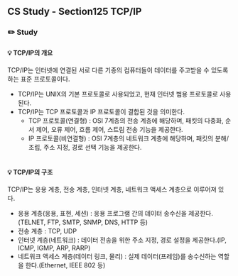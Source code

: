 ## CS Study - Section125 TCP/IP
### ✏️ Study
#### 💡 TCP/IP의 개요
TCP/IP는 인터넷에 연결된 서로 다른 기종의 컴퓨터들이 데이터를 주고받을 수 있도록 하는 표준 프로토콜이다.
- TCP/IP는 UNIX의 기본 프로토콜로 사용되었고, 현재 인터넷 범용 프로토콜로 사용된다.
- TCP/IP는 TCP 프로토콜과 IP 프로토콜이 결합된 것을 의미한다.
  - TCP 프로토콜(연결형) : OSI 7계층의 전송 계층에 해당하며, 패킷의 다중화, 순서 제어, 오류 제어, 흐름 제어, 스트림 전송 기능을 제공한다.
  - IP 프로토콜(비연결형) : OSI 7계층의 네트워크 계층에 해당하며, 패킷의 분해/조립, 주소 지정, 경로 선택 기능을 제공한다.
<br><br>

#### 💡 TCP/IP의 구조
TCP/IP는 응용 계층, 전송 계층, 인터넷 계층, 네트워크 액세스 계층으로 이루어져 있다.
- 응용 계층(응용, 표현, 세션) : 응용 프로그램 간의 데이터 송수신을 제공한다.(TELNET, FTP, SMTP, SNMP, DNS, HTTP 등)
- 전송 계층 : TCP, UDP
- 인터넷 계층(네트워크) : 데이터 전송을 위한 주소 지정, 경로 설정을 제공한다.(IP, ICMP, IGMP, ARP, RARP)
- 네트워크 액세스 계층(데이터 링크, 물리) : 실제 데이터(프레임)를 송수신하는 역할을 한다.(Ethernet, IEEE 802 등)
